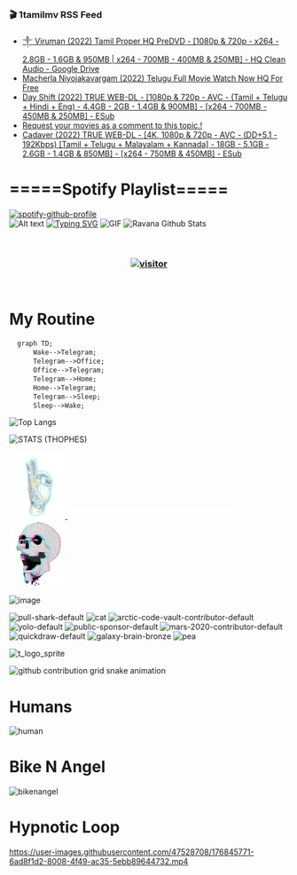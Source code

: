 ### 🎬 1tamilmv RSS Feed

<!-- BLOG-POST-LIST:START -->
- [༒   Viruman &lpar;2022&rpar; Tamil Proper HQ PreDVD - [1080p &amp; 720p - x264 - 2.8GB - 1.6GB &amp; 950MB | x264 - 700MB - 400MB &amp; 250MB] - HQ Clean Audio - Google Drive](https://www.1tamilmv.team/index.php?/forums/topic/167436-%E0%BC%92-viruman-2022-tamil-proper-hq-predvd-1080p-720p-x264-28gb-16gb-950mb-x264-700mb-400mb-250mb-hq-clean-audio-google-drive/&do=findComment&comment=333555)
- [Macherla Niyojakavargam &lpar;2022&rpar; Telugu Full Movie Watch Now HQ For Free](https://www.1tamilmv.team/index.php?/forums/topic/167435-macherla-niyojakavargam-2022-telugu-full-movie-watch-now-hq-for-free/&do=findComment&comment=333554)
- [Day Shift &lpar;2022&rpar; TRUE WEB-DL - [1080p &amp; 720p - AVC - &lpar;Tamil + Telugu + Hindi + Eng&rpar; - 4.4GB - 2GB - 1.4GB &amp; 900MB] - [x264 - 700MB - 450MB &amp; 250MB] - ESub](https://www.1tamilmv.team/index.php?/forums/topic/167407-day-shift-2022-true-web-dl-1080p-720p-avc-tamil-telugu-hindi-eng-44gb-2gb-14gb-900mb-x264-700mb-450mb-250mb-esub/&do=findComment&comment=333553)
- [Request your movies as a comment to this topic.!](https://www.1tamilmv.team/index.php?/forums/topic/79-request-your-movies-as-a-comment-to-this-topic/&do=findComment&comment=333552)
- [Cadaver &lpar;2022&rpar; TRUE WEB-DL - [4K, 1080p &amp; 720p - AVC - &lpar;DD+5.1 - 192Kbps&rpar; [Tamil + Telugu + Malayalam + Kannada] - 18GB - 5.1GB - 2.6GB - 1.4GB &amp; 850MB] - [x264 - 750MB &amp; 450MB] - ESub](https://www.1tamilmv.team/index.php?/forums/topic/167356-cadaver-2022-true-web-dl-4k-1080p-720p-avc-dd51-192kbps-tamil-telugu-malayalam-kannada-18gb-51gb-26gb-14gb-850mb-x264-750mb-450mb-esub/&do=findComment&comment=333551)
<!-- BLOG-POST-LIST:END -->

# =====Spotify Playlist=====
[![spotify-github-profile](https://spotify-github-profile.vercel.app/api/view?uid=31rfzgmuvvewegdlxvlev4ynz4vu&cover_image=true&theme=default&bar_color=53b14f&bar_color_cover=true)](https://ravana69.github.io/rss)
</br>
![Alt text](https://spotify-recently-played-readme.vercel.app/api?user=31rfzgmuvvewegdlxvlev4ynz4vu)
[![Typing SVG](https://readme-typing-svg.herokuapp.com?color=%2336BCF7&center=true&vCenter=true&multiline=true&height=81&lines=I+AM+RAVANA;CONTACT+ME+ON+TELEGRAM%3A+%40R4V4N4)](https://git.io/typing-svg)
<img align="centre" height="400px" width="490px" alt="GIF" src="https://github.com/ravana69/ravana69/blob/master/rvm.gif" />
![Ravana Github Stats](https://github-readme-stats.vercel.app/api?username=ravana69&&show_icons=true&theme=radical)

<br />
<h3 align="center"> <a href="https://t.me/r4v4n4"><img src="https://profile-counter.glitch.me/ravana69/count.svg" alt="visitor" width="600"></a> </h3>
</br>

<H1>My Routine</H1>

```mermaid
  graph TD;
      Wake-->Telegram;
      Telegram-->Office;
      Office-->Telegram;
      Telegram-->Home;
      Home-->Telegram;
      Telegram-->Sleep;
      Sleep-->Wake;
```
![Top Langs](https://github-readme-stats.vercel.app/api/top-langs/?username=ravana69&&show_icons=true&theme=radical)

![STATS (THOPHES)](https://github-profile-trophy.vercel.app/?username=ravana69&theme=gruvbox&margin-w=10&margin-h=15&column=8)
<br />
<p align="left">
    <a href="#">
        <img width="20%" src="./assets/images/hand.gif" alt="" />
    </a>
    <a href="#">
        <img width="59%" src="./assets/images/spacer.png" alt="" >
    </a>
    <a href="#">
        <img width="20%" src="./assets/images/skull.gif" alt="" />
    </a>
</p>


![image](https://user-images.githubusercontent.com/47528708/175298537-0623dc00-7b1a-4ec1-b5b1-71768763a234.png)

<img width="148" alt="pull-shark-default" src="https://user-images.githubusercontent.com/47528708/176419715-70981865-4dc6-489a-8a1a-06842db67b15.gif"> <img width="148" alt="cat" src="https://user-images.githubusercontent.com/47528708/179149594-60701d0e-e626-415f-9958-80736351eadd.gif"> <img width="148" alt="arctic-code-vault-contributor-default" src="https://user-images.githubusercontent.com/47528708/175267501-e1fbbb8f-c2b2-4882-b865-2ac4debef26c.png"> <img width="148" alt="yolo-default" src="https://user-images.githubusercontent.com/47528708/175267654-281a1880-1129-4b7b-bf2f-de5dd2bc5afa.png"> <img width="148" alt="public-sponsor-default" src="https://user-images.githubusercontent.com/47528708/175268448-2e78cc75-fb25-4d76-bd22-7df520446b45.png"> <img width="148" alt="mars-2020-contributor-default" src="https://user-images.githubusercontent.com/47528708/175268475-de6d987a-3be9-4353-86a5-23b422559355.png"> <img width="148" alt="quickdraw-default" src="https://user-images.githubusercontent.com/47528708/179148665-33e7c2c8-5d95-413e-8b25-6862820a5fe7.png"> <img width="148" alt="galaxy-brain-bronze" src="https://user-images.githubusercontent.com/47528708/176419717-e2fdca8b-0fdc-47dd-9511-a7ff52178a33.gif"> <img width="148" alt="pea" src="https://user-images.githubusercontent.com/47528708/179149608-800ce6e1-7d24-4bfe-8e84-5628e6d5497d.gif">

![t_logo_sprite](https://user-images.githubusercontent.com/47528708/175293007-21ff1792-1fca-4be3-bcae-12fdc3aa414f.svg)

![github contribution grid snake animation](https://raw.githubusercontent.com/ravana69/ravana69/output/github-contribution-grid-snake-dark.svg#gh-dark-mode-only)

# Humans
<img width="170" alt="human" src="https://user-images.githubusercontent.com/47528708/176413829-c142d478-1c96-4c3c-a2a4-2dd35374c335.gif">

# Bike N Angel
<img width="170" alt="bikenangel" src="https://user-images.githubusercontent.com/47528708/176616968-3a44f91e-8016-477c-9bb5-c4689a1adbee.gif">

# Hypnotic Loop

https://user-images.githubusercontent.com/47528708/176845771-6ad8f1d2-8008-4f49-ac35-5ebb89644732.mp4

